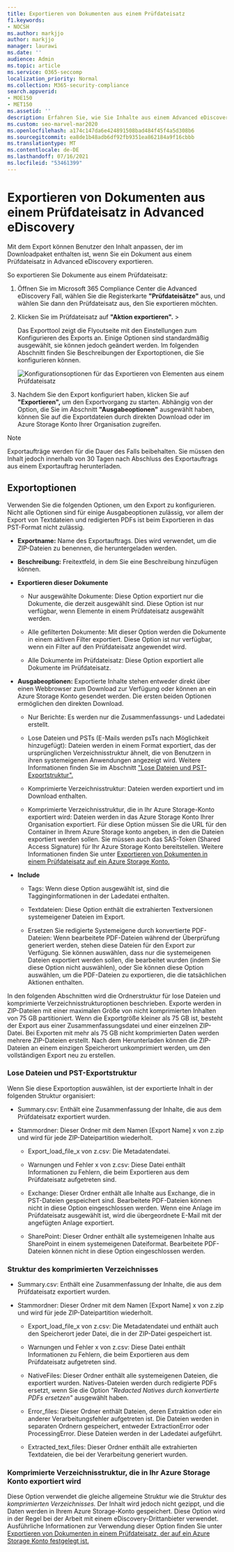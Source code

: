 ```yaml
---
title: Exportieren von Dokumenten aus einem Prüfdateisatz
f1.keywords:
- NOCSH
ms.author: markjjo
author: markjjo
manager: laurawi
ms.date: ''
audience: Admin
ms.topic: article
ms.service: O365-seccomp
localization_priority: Normal
ms.collection: M365-security-compliance
search.appverid:
- MOE150
- MET150
ms.assetid: ''
description: Erfahren Sie, wie Sie Inhalte aus einem Advanced eDiscovery Prüfdateisatz für Präsentationen oder externe Rezensionen auswählen und exportieren.
ms.custom: seo-marvel-mar2020
ms.openlocfilehash: a174c147da6e424891508bad484f45f4a5d308b6
ms.sourcegitcommit: ea8de1b48adb6df92fb9351ea862184a9f16cbbb
ms.translationtype: MT
ms.contentlocale: de-DE
ms.lasthandoff: 07/16/2021
ms.locfileid: "53461399"
---
```

# <a name="export-documents-from-a-review-set-in-advanced-ediscovery"></a>Exportieren von Dokumenten aus einem Prüfdateisatz in Advanced eDiscovery

Mit dem Export können Benutzer den Inhalt anpassen, der im Downloadpaket enthalten ist, wenn Sie ein Dokument aus einem Prüfdateisatz in Advanced eDiscovery exportieren.

So exportieren Sie Dokumente aus einem Prüfdateisatz:

1. Öffnen Sie im Microsoft 365 Compliance Center die Advanced eDiscovery Fall, wählen Sie die Registerkarte **"Prüfdateisätze"** aus, und wählen Sie dann den Prüfdateisatz aus, den Sie exportieren möchten.

2. Klicken Sie im Prüfdateisatz auf **"Aktion exportieren".**  >  

   Das Exporttool zeigt die Flyoutseite mit den Einstellungen zum Konfigurieren des Exports an. Einige Optionen sind standardmäßig ausgewählt, sie können jedoch geändert werden. Im folgenden Abschnitt finden Sie Beschreibungen der Exportoptionen, die Sie konfigurieren können.

   ![Konfigurationsoptionen für das Exportieren von Elementen aus einem Prüfdateisatz](../media/bcfc72c7-4a01-4697-9e16-2965b7f04fdb.png)

3. Nachdem Sie den Export konfiguriert haben, klicken Sie auf **"Exportieren",** um den Exportvorgang zu starten. Abhängig von der Option, die Sie im Abschnitt **"Ausgabeoptionen"** ausgewählt haben, können Sie auf die Exportdateien durch direkten Download oder im Azure Storage Konto Ihrer Organisation zugreifen.

> [!NOTE]
> Exportaufträge werden für die Dauer des Falls beibehalten. Sie müssen den Inhalt jedoch innerhalb von 30 Tagen nach Abschluss des Exportauftrags aus einem Exportauftrag herunterladen.

## <a name="export-options"></a>Exportoptionen

Verwenden Sie die folgenden Optionen, um den Export zu konfigurieren. Nicht alle Optionen sind für einige Ausgabeoptionen zulässig, vor allem der Export von Textdateien und redigierten PDFs ist beim Exportieren in das PST-Format nicht zulässig.

- **Exportname:** Name des Exportauftrags. Dies wird verwendet, um die ZIP-Dateien zu benennen, die heruntergeladen werden.

- **Beschreibung:** Freitextfeld, in dem Sie eine Beschreibung hinzufügen können.

- **Exportieren dieser Dokumente**

  - Nur ausgewählte Dokumente: Diese Option exportiert nur die Dokumente, die derzeit ausgewählt sind. Diese Option ist nur verfügbar, wenn Elemente in einem Prüfdateisatz ausgewählt werden.
  
  - Alle gefilterten Dokumente: Mit dieser Option werden die Dokumente in einem aktiven Filter exportiert. Diese Option ist nur verfügbar, wenn ein Filter auf den Prüfdateisatz angewendet wird.
  
  - Alle Dokumente im Prüfdateisatz: Diese Option exportiert alle Dokumente im Prüfdateisatz.

- **Ausgabeoptionen:** Exportierte Inhalte stehen entweder direkt über einen Webbrowser zum Download zur Verfügung oder können an ein Azure Storage Konto gesendet werden. Die ersten beiden Optionen ermöglichen den direkten Download.
  
  - Nur Berichte: Es werden nur die Zusammenfassungs- und Ladedatei erstellt.
  
  - Lose Dateien und PSTs (E-Mails werden psTs nach Möglichkeit hinzugefügt): Dateien werden in einem Format exportiert, das der ursprünglichen Verzeichnisstruktur ähnelt, die von Benutzern in ihren systemeigenen Anwendungen angezeigt wird.  Weitere Informationen finden Sie im Abschnitt ["Lose Dateien und PST-Exportstruktur".](#loose-files-and-pst-export-structure)
  
  - Komprimierte Verzeichnisstruktur: Dateien werden exportiert und im Download enthalten.
  
  - Komprimierte Verzeichnisstruktur, die in Ihr Azure Storage-Konto exportiert wird: Dateien werden in das Azure Storage Konto Ihrer Organisation exportiert. Für diese Option müssen Sie die URL für den Container in Ihrem Azure Storage konto angeben, in den die Dateien exportiert werden sollen. Sie müssen auch das SAS-Token (Shared Access Signature) für Ihr Azure Storage Konto bereitstellen. Weitere Informationen finden Sie unter [Exportieren von Dokumenten in einem Prüfdateisatz auf ein Azure Storage Konto.](download-export-jobs.md)

- **Include**
  
  - Tags: Wenn diese Option ausgewählt ist, sind die Tagginginformationen in der Ladedatei enthalten.
  
  - Textdateien: Diese Option enthält die extrahierten Textversionen systemeigener Dateien im Export.
  
  - Ersetzen Sie redigierte Systemeigene durch konvertierte PDF-Dateien: Wenn bearbeitete PDF-Dateien während der Überprüfung generiert werden, stehen diese Dateien für den Export zur Verfügung. Sie können auswählen, dass nur die systemeigenen Dateien exportiert werden sollen, die bearbeitet wurden (indem Sie diese Option nicht auswählen), oder Sie können diese Option auswählen, um die PDF-Dateien zu exportieren, die die tatsächlichen Aktionen enthalten.

In den folgenden Abschnitten wird die Ordnerstruktur für lose Dateien und komprimierte Verzeichnisstrukturoptionen beschrieben. Exporte werden in ZIP-Dateien mit einer maximalen Größe von nicht komprimierten Inhalten von 75 GB partitioniert. Wenn die Exportgröße kleiner als 75 GB ist, besteht der Export aus einer Zusammenfassungsdatei und einer einzelnen ZIP-Datei. Bei Exporten mit mehr als 75 GB nicht komprimierten Daten werden mehrere ZIP-Dateien erstellt. Nach dem Herunterladen können die ZIP-Dateien an einem einzigen Speicherort unkomprimiert werden, um den vollständigen Export neu zu erstellen.

### <a name="loose-files-and-pst-export-structure"></a>Lose Dateien und PST-Exportstruktur

Wenn Sie diese Exportoption auswählen, ist der exportierte Inhalt in der folgenden Struktur organisiert:

- Summary.csv: Enthält eine Zusammenfassung der Inhalte, die aus dem Prüfdateisatz exportiert wurden.

- Stammordner: Dieser Ordner mit dem Namen [Export Name] x von z.zip und wird für jede ZIP-Dateipartition wiederholt.
  
  - Export_load_file_x von z.csv: Die Metadatendatei.
  
  - Warnungen und Fehler x von z.csv: Diese Datei enthält Informationen zu Fehlern, die beim Exportieren aus dem Prüfdateisatz aufgetreten sind.
  
  - Exchange: Dieser Ordner enthält alle Inhalte aus Exchange, die in PST-Dateien gespeichert sind. Bearbeitete PDF-Dateien können nicht in diese Option eingeschlossen werden. Wenn eine Anlage im Prüfdateisatz ausgewählt ist, wird die übergeordnete E-Mail mit der angefügten Anlage exportiert.
  
  - SharePoint: Dieser Ordner enthält alle systemeigenen Inhalte aus SharePoint in einem systemeigenen Dateiformat. Bearbeitete PDF-Dateien können nicht in diese Option eingeschlossen werden.

### <a name="condensed-directory-structure"></a>Struktur des komprimierten Verzeichnisses

- Summary.csv: Enthält eine Zusammenfassung der Inhalte, die aus dem Prüfdateisatz exportiert wurden.

- Stammordner: Dieser Ordner mit dem Namen [Export Name] x von z.zip und wird für jede ZIP-Dateipartition wiederholt.
  
  - Export_load_file_x von z.csv: Die Metadatendatei und enthält auch den Speicherort jeder Datei, die in der ZIP-Datei gespeichert ist.
  
  - Warnungen und Fehler x von z.csv: Diese Datei enthält Informationen zu Fehlern, die beim Exportieren aus dem Prüfdateisatz aufgetreten sind.

  - NativeFiles: Dieser Ordner enthält alle systemeigenen Dateien, die exportiert wurden. Natives-Dateien werden durch redigierte PDFs ersetzt, wenn Sie die Option *"Redacted Natives durch konvertierte PDFs ersetzen"* ausgewählt haben.
  
  - Error_files: Dieser Ordner enthält Dateien, deren Extraktion oder ein anderer Verarbeitungsfehler aufgetreten ist. Die Dateien werden in separaten Ordnern gespeichert, entweder ExtractionError oder ProcessingError. Diese Dateien werden in der Ladedatei aufgeführt.

  - Extracted_text_files: Dieser Ordner enthält alle extrahierten Textdateien, die bei der Verarbeitung generiert wurden.

### <a name="condensed-directory-structure-exported-to-your-azure-storage-account"></a>Komprimierte Verzeichnisstruktur, die in Ihr Azure Storage Konto exportiert wird

Diese Option verwendet die gleiche allgemeine Struktur wie die Struktur des *komprimierten Verzeichnisses.* Der Inhalt wird jedoch nicht gezippt, und die Daten werden in Ihrem Azure Storage-Konto gespeichert. Diese Option wird in der Regel bei der Arbeit mit einem eDiscovery-Drittanbieter verwendet. Ausführliche Informationen zur Verwendung dieser Option finden Sie unter [Exportieren von Dokumenten in einem Prüfdateisatz, der auf ein Azure Storage Konto festgelegt ist.](download-export-jobs.md)
